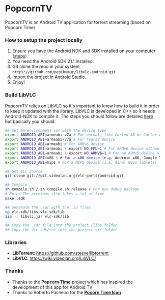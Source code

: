 PopcornTV
=========

PopcornTV is an Android TV application for torrent streaming (based on Popcorn Time)

### How to setup the project locally

1. Ensure you have the Android NDK and SDK installed on your computer ([steps](https://gist.github.com/pepibumur/f17fcabe266546949f87)). 
2. You need the Android SDK 21.1 installed.
2. Git clone the repo in your system, `https://github.com/pepibumur/libvlc-android.git`
3. Import the project in Android Studio.
4. Enjoy!

### Build LibVLC

PopcornTV relies on LibVLC so it's important to know how to build it in order to keep it updated with the library. LibVLC is developed in C++ so it needs Android-NDK to compile it. The steps you should follow are detailed [here](https://wiki.videolan.org/AndroidCompile) but basically you should:

```bash
## Set an environment var with the device type
export ANDROID_ABI=armeabi-v7a # For normal, like Corted-A8 or Cortex-A9
export ANDROID_ABI=armeabi-v7a # For Tegra2 device
export ANDROID_ABI=armeabi # For ARMv6 device
export ANDROID_ABI=armeabi \ export NO_FPU=1 # For ARMv6 device without FPU
export ANDROID_ABI=armeabi \ export NO_ARMV6=1 # For an ARMv5 device or the emulator
export ANDROID_ABI=x86 \ # For a x86 device (e.g. Android-x86, Google TV, Logitech TV, etc)
export ANDROID_ABI=mips # For a MIPS device (i.e. Ainol Novo tablets)

## Get VLC Source
git clone git://git.videolan.org/vlc-ports/android.git

## Compile
sh compile.sh / sh compile.sh release # For non debug package
# Note: The previous step takes a lot of time
make .sdk

## Generate the .jar with the .so files
cp vlc-sdk/libs vlc-sdk/lib
zip -r libvlc.jar vlc-sdk/lib

## Copy the .jar file into the project /libs folder
## Copy the vlc-sdk/src into the project src folder
```



### Libraries

- **LibTorrent**: https://github.com/steeve/libtorrent
- **LibVLC**: https://wiki.videolan.org/LibVLC/


### Thanks
- Thanks to the [**Popcorn Time**](http://popcorn-time.se/) project which has inspired the development of this app for Android TV
- Thanks to Roberto Pacheco for the [**Pocorn Time Icon**](https://dribbble.com/shots/1526730-Popcorn-Time-Desktop-icon)
